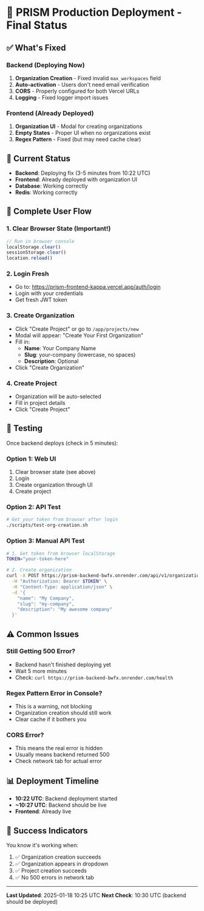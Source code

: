 # 🚀 PRISM Production Deployment - Final Status

## ✅ What's Fixed

### Backend (Deploying Now)
1. **Organization Creation** - Fixed invalid `max_workspaces` field
2. **Auto-activation** - Users don't need email verification
3. **CORS** - Properly configured for both Vercel URLs
4. **Logging** - Fixed logger import issues

### Frontend (Already Deployed)
1. **Organization UI** - Modal for creating organizations
2. **Empty States** - Proper UI when no organizations exist
3. **Regex Pattern** - Fixed (but may need cache clear)

## 🎯 Current Status

- **Backend**: Deploying fix (3-5 minutes from 10:22 UTC)
- **Frontend**: Already deployed with organization UI
- **Database**: Working correctly
- **Redis**: Working correctly

## 📱 Complete User Flow

### 1. Clear Browser State (Important!)
```javascript
// Run in browser console
localStorage.clear()
sessionStorage.clear()
location.reload()
```

### 2. Login Fresh
- Go to: https://prism-frontend-kappa.vercel.app/auth/login
- Login with your credentials
- Get fresh JWT token

### 3. Create Organization
- Click "Create Project" or go to `/app/projects/new`
- Modal will appear: "Create Your First Organization"
- Fill in:
  - **Name**: Your Company Name
  - **Slug**: your-company (lowercase, no spaces)
  - **Description**: Optional
- Click "Create Organization"

### 4. Create Project
- Organization will be auto-selected
- Fill in project details
- Click "Create Project"

## 🧪 Testing

Once backend deploys (check in 5 minutes):

### Option 1: Web UI
1. Clear browser state (see above)
2. Login
3. Create organization through UI
4. Create project

### Option 2: API Test
```bash
# Get your token from browser after login
./scripts/test-org-creation.sh
```

### Option 3: Manual API Test
```bash
# 1. Get token from browser localStorage
TOKEN="your-token-here"

# 2. Create organization
curl -X POST https://prism-backend-bwfx.onrender.com/api/v1/organizations/ \
  -H "Authorization: Bearer $TOKEN" \
  -H "Content-Type: application/json" \
  -d '{
    "name": "My Company",
    "slug": "my-company",
    "description": "My awesome company"
  }'
```

## ⚠️ Common Issues

### Still Getting 500 Error?
- Backend hasn't finished deploying yet
- Wait 5 more minutes
- Check: `curl https://prism-backend-bwfx.onrender.com/health`

### Regex Pattern Error in Console?
- This is a warning, not blocking
- Organization creation should still work
- Clear cache if it bothers you

### CORS Error?
- This means the real error is hidden
- Usually means backend returned 500
- Check network tab for actual error

## 📊 Deployment Timeline

- **10:22 UTC**: Backend deployment started
- **~10:27 UTC**: Backend should be live
- **Frontend**: Already live

## 🎉 Success Indicators

You know it's working when:
1. ✅ Organization creation succeeds
2. ✅ Organization appears in dropdown
3. ✅ Project creation succeeds
4. ✅ No 500 errors in network tab

---

**Last Updated**: 2025-01-18 10:25 UTC
**Next Check**: 10:30 UTC (backend should be deployed)